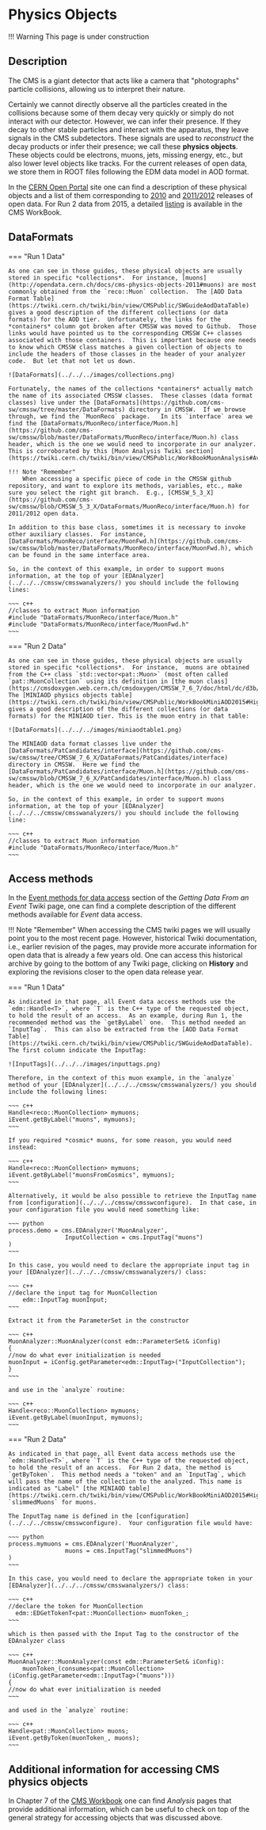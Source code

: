 # Physics Objects

!!! Warning
    This page is under construction

## Description

The CMS is a giant detector that acts like a camera that "photographs" particle collisions, allowing us to interpret their nature.

Certainly we cannot directly observe all the particles created in the collisions because some of them decay very quickly or simply do not interact with our detector.  However, we can infer their presence.  If they decay to other stable particles and interact with the apparatus, they leave signals in the CMS subdetectors. These signals are used to *reconstruct* the decay products or infer their presence; we call these **physics objects**.  These objects could be electrons, muons, jets, missing energy, etc., but also lower level objects like tracks.  For the current releases of open data, we store them in ROOT files following the EDM data model in AOD format.

In the [CERN Open Portal](../../../tools/cernportal/) site one can find a description of these physical objects and a list of them corresponding to [2010](http://opendata.cern.ch/docs/cms-physics-objects-2010) and [2011/2012](http://opendata.cern.ch/docs/cms-physics-objects-2011) releases of open data. For Run 2 data from 2015, a detailed [listing](https://twiki.cern.ch/twiki/bin/view/CMSPublic/WorkBookMiniAOD2015#High_level_physics_objects) is available in the CMS WorkBook.

## DataFormats

=== "Run 1 Data"

    As one can see in those guides, these physical objects are usually stored in specific *collections*.  For instance, [muons](http://opendata.cern.ch/docs/cms-physics-objects-2011#muons) are most commonly obtained from the `reco::Muon` collection.  The [AOD Data Format Table](https://twiki.cern.ch/twiki/bin/view/CMSPublic/SWGuideAodDataTable) gives a good description of the different collections (or data formats) for the AOD tier.  Unfortunately, the links for the *containers* column got broken after CMSSW was moved to Github.  Those links would have pointed us to the corresponding CMSSW C++ classes associated with those containers.  This is important because one needs to know which CMSSW class matches a given collection of objects to include the headers of those classes in the header of your analyzer code.  But let that not let us down.

    ![DataFormats](../../../images/collections.png)

    Fortunately, the names of the collections *containers* actually match the name of its associated CMSSW classes.  These classes (data format classes) live under the [DataFormats](https://github.com/cms-sw/cmssw/tree/master/DataFormats) directory in CMSSW.  If we browse through, we find the `MuonReco` package.   In its `interface` area we find the [DataFormats/MuonReco/interface/Muon.h](https://github.com/cms-sw/cmssw/blob/master/DataFormats/MuonReco/interface/Muon.h) class header, which is the one we would need to incorporate in our analyzer.  This is corroborated by this [Muon Analysis Twiki section](https://twiki.cern.ch/twiki/bin/view/CMSPublic/WorkBookMuonAnalysis#Available_information).

    !!! Note "Remember"
        When accessing a specific piece of code in the CMSSW github repository, and want to explore its methods, variables, etc., make sure you select the right git branch.  E.g., [CMSSW_5_3_X](https://github.com/cms-sw/cmssw/blob/CMSSW_5_3_X/DataFormats/MuonReco/interface/Muon.h) for 2011/2012 open data.

    In addition to this base class, sometimes it is necessary to invoke other auxiliary classes.  For instance, [DataFormats/MuonReco/interface/MuonFwd.h](https://github.com/cms-sw/cmssw/blob/master/DataFormats/MuonReco/interface/MuonFwd.h), which can be found in the same interface area.

    So, in the context of this example, in order to support muons information, at the top of your [EDAnalyzer](../../../cmssw/cmsswanalyzers/) you should include the following lines:

    ~~~ c++
    //classes to extract Muon information
    #include "DataFormats/MuonReco/interface/Muon.h"
    #include "DataFormats/MuonReco/interface/MuonFwd.h"
    ~~~

=== "Run 2 Data"

    As one can see in those guides, these physical objects are usually stored in specific *collections*.  For instance,  muons are obtained from the C++ class `std::vector<pat::Muon>` (most often called `pat::MuonCollection` using its definition in [the muon class](https://cmsdoxygen.web.cern.ch/cmsdoxygen/CMSSW_7_6_7/doc/html/dc/d3b/DataFormats_2PatCandidates_2interface_2Muon_8h_source.html)). The [MINIAOD physics objects table](https://twiki.cern.ch/twiki/bin/view/CMSPublic/WorkBookMiniAOD2015#High_level_physics_objects) gives a good description of the different collections (or data formats) for the MINIAOD tier. This is the muon entry in that table:

    ![DataFormats](../../../images/miniaodtable1.png)

    The MINIAOD data format classes live under the [DataFormats/PatCandidates/interface](https://github.com/cms-sw/cmssw/tree/CMSSW_7_6_X/DataFormats/PatCandidates/interface) directory in CMSSW.  Here we find the [DataFormats/PatCandidates/interface/Muon.h](https://github.com/cms-sw/cmssw/blob/CMSSW_7_6_X/PatCandidates/interface/Muon.h) class header, which is the one we would need to incorporate in our analyzer.

    So, in the context of this example, in order to support muons information, at the top of your [EDAnalyzer](../../../cmssw/cmsswanalyzers/) you should include the following line:

    ~~~ c++
    //classes to extract Muon information
    #include "DataFormats/MuonReco/interface/Muon.h"
    ~~~

## Access methods

In the [Event methods for data access](https://twiki.cern.ch/twiki/bin/view/CMSPublic/SWGuideEDMGetDataFromEvent#Event_methods_for_data_access) section of the *Getting Data From an Event* Twiki page, one can find a complete description of the different methods available for *Event* data access.

!!! Note "Remember"
    When accessing the CMS twiki pages we will usually point you to the most recent page.  However, historical Twiki documentation, i.e., earlier revision of the pages, may provide more accurate information for open data that is already a few years old. One can access this historical archive by going to the bottom of any Twiki page, clicking on **History** and exploring the revisions closer to the open data release year.

=== "Run 1 Data"

    As indicated in that page, all Event data access methods use the `edm::Handle<T>`, where `T` is the C++ type of the requested object, to hold the result of an access.  As an example, during Run 1, the recommended method was the `getByLabel` one.  This method needed an `InputTag`.  This can also be extracted from the [AOD Data Format Table](https://twiki.cern.ch/twiki/bin/view/CMSPublic/SWGuideAodDataTable).  The first column indicate the InputTag:

    ![InputTags](../../../images/inputtags.png)

    Therefore, in the context of this muon example, in the `analyze` method of your [EDAnalyzer](../../../cmssw/cmsswanalyzers/) you should include the following lines:

    ~~~ c++
    Handle<reco::MuonCollection> mymuons;
    iEvent.getByLabel("muons", mymuons);
    ~~~

    If you required *cosmic* muons, for some reason, you would need instead:

    ~~~ c++
    Handle<reco::MuonCollection> mymuons;
    iEvent.getByLabel("muonsFromCosmics", mymuons);
    ~~~

    Alternatively, it would be also possible to retrieve the InputTag name from [configuration](../../../cmssw/cmsswconfigure).  In that case, in your configuration file you would need something like:

    ~~~ python
    process.demo = cms.EDAnalyzer('MuonAnalyzer',
                    InputCollection = cms.InputTag("muons")
    )
    ~~~

    In this case, you would need to declare the appropriate input tag in your [EDAnalyzer](../../../cmssw/cmsswanalyzers/) class:

    ~~~ c++
    //declare the input tag for MuonCollection
        edm::InputTag muonInput;
    ~~~

    Extract it from the ParameterSet in the constructor

    ~~~ c++
    MuonAnalyzer::MuonAnalyzer(const edm::ParameterSet& iConfig)
    {
    //now do what ever initialization is needed
    muonInput = iConfig.getParameter<edm::InputTag>("InputCollection");
    }
    ~~~

    and use in the `analyze` routine:

    ~~~ c++
    Handle<reco::MuonCollection> mymuons;
    iEvent.getByLabel(muonInput, mymuons);
    ~~~

=== "Run 2 Data"

    As indicated in that page, all Event data access methods use the `edm::Handle<T>`, where `T` is the C++ type of the requested object, to hold the result of an access.  For Run 2 data, the method is `getByToken`.  This method needs a "token" and an `InputTag`, which will pass the name of the collection to the analyzed. This name is indicated as "Label" [the MINIAOD table](https://twiki.cern.ch/twiki/bin/view/CMSPublic/WorkBookMiniAOD2015#High_level_physics_objects), `slimmedMuons` for muons.

    The InputTag name is defined in the [configuration](../../../cmssw/cmsswconfigure).  Your configuration file would have:

    ~~~ python
    process.mymuons = cms.EDAnalyzer('MuonAnalyzer', 
                    muons = cms.InputTag("slimmedMuons")
    )
    ~~~

    In this case, you would need to declare the appropriate token in your [EDAnalyzer](../../../cmssw/cmsswanalyzers/) class:

    ~~~ c++
    //declare the token for MuonCollection
      edm::EDGetTokenT<pat::MuonCollection> muonToken_;
    ~~~

    which is then passed with the Input Tag to the constructor of the EDAnalyzer class

    ~~~ c++
    MuonAnalyzer::MuonAnalyzer(const edm::ParameterSet& iConfig): 
        muonToken_(consumes<pat::MuonCollection>(iConfig.getParameter<edm::InputTag>("muons")))
    {
    //now do what ever initialization is needed
    ~~~

    and used in the `analyze` routine:

    ~~~ c++
    Handle<pat::MuonCollection> muons;
    iEvent.getByToken(muonToken_, muons);
    ~~~

## Additional information for accessing CMS physics objects

In Chapter 7 of the [CMS Workbook](https://twiki.cern.ch/twiki/bin/view/CMSPublic/WorkBookIntroHiLevelReco) one can find *Analysis* pages that provide additional information, which can be useful to check on top of the general strategy for accessing objects that was discussed above.
